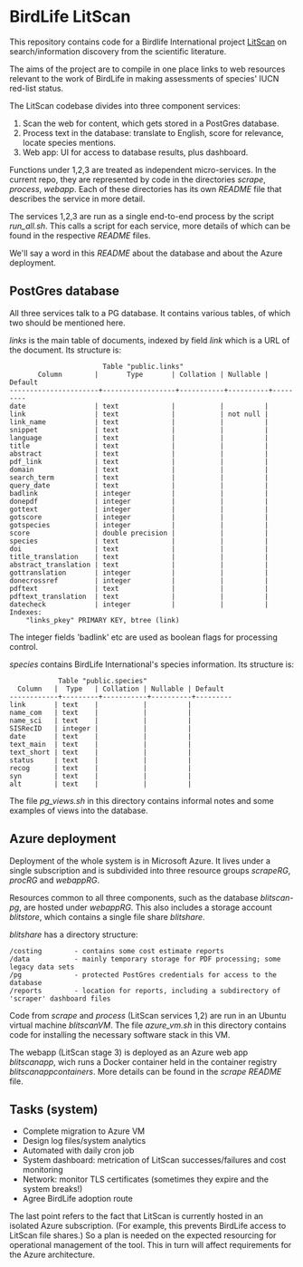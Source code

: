 # BirdLife LitScan

This repository contains code for a Birdlife International project [LitScan](https://litscan.birdlife.org) on search/information discovery from the scientific literature. 

The aims of the project are to compile in one place links to web resources relevant to the work of BirdLife in making assessments of species' IUCN red-list status.

The LitScan codebase divides into three component services:

1. Scan the web for content, which gets stored in a PostGres database.
2. Process text in the database: translate to English, score for relevance, locate species mentions.
3. Web app: UI for access to database results, plus dashboard.

Functions under 1,2,3 are treated as independent micro-services. In the current repo, they are represented by code in the directories _scrape_, _process_, _webapp_. Each of these directories has its own _README_ file that describes the service in more detail.

The services 1,2,3 are run as a single end-to-end process by the script _run\_all.sh_. This calls a script for each service, more details of which can be found in the respective _README_ files.

We'll say a word in this _README_ about the database and about the Azure deployment.

## PostGres database

All three services talk to a PG database. It contains various tables, of which two should be mentioned here.

_links_ is the main table of documents, indexed by field _link_ which is a URL of the document. Its structure is:

                           Table "public.links"
           Column        |       Type       | Collation | Nullable | Default 
    ----------------------+------------------+-----------+----------+---------
    date                 | text             |           |          | 
    link                 | text             |           | not null | 
    link_name            | text             |           |          | 
    snippet              | text             |           |          | 
    language             | text             |           |          | 
    title                | text             |           |          | 
    abstract             | text             |           |          | 
    pdf_link             | text             |           |          | 
    domain               | text             |           |          | 
    search_term          | text             |           |          | 
    query_date           | text             |           |          | 
    badlink              | integer          |           |          | 
    donepdf              | integer          |           |          | 
    gottext              | integer          |           |          | 
    gotscore             | integer          |           |          | 
    gotspecies           | integer          |           |          | 
    score                | double precision |           |          | 
    species              | text             |           |          | 
    doi                  | text             |           |          | 
    title_translation    | text             |           |          | 
    abstract_translation | text             |           |          | 
    gottranslation       | integer          |           |          | 
    donecrossref         | integer          |           |          | 
    pdftext              | text             |           |          | 
    pdftext_translation  | text             |           |          | 
    datecheck            | integer          |           |          | 
    Indexes:
        "links_pkey" PRIMARY KEY, btree (link)

The integer fields 'badlink' etc are used as boolean flags for processing control.

_species_ contains BirdLife International's species information. Its structure is:

                Table "public.species"
      Column   |  Type   | Collation | Nullable | Default 
    ------------+---------+-----------+----------+---------
    link       | text    |           |          | 
    name_com   | text    |           |          | 
    name_sci   | text    |           |          | 
    SISRecID   | integer |           |          | 
    date       | text    |           |          | 
    text_main  | text    |           |          | 
    text_short | text    |           |          | 
    status     | text    |           |          | 
    recog      | text    |           |          | 
    syn        | text    |           |          | 
    alt        | text    |           |          | 

The file _pg\_views.sh_ in this directory contains informal notes and some examples of views into the database.

## Azure deployment

Deployment of the whole system is in Microsoft Azure. It lives under a single subscription and is subdivided into three resource groups _scrapeRG_, _procRG_ and _webappRG_. 

Resources common to all three components, such as the database _blitscan-pg_, are hosted under _webappRG_. This also includes a storage account _blitstore_, which contains a single file share _blitshare_. 

_blitshare_ has a directory structure:

    /costing        - contains some cost estimate reports
    /data           - mainly temporary storage for PDF processing; some legacy data sets
    /pg             - protected PostGres credentials for access to the database
    /reports        - location for reports, including a subdirectory of 'scraper' dashboard files

Code from _scrape_ and _process_ (LitScan services 1,2) are run in an Ubuntu virtual machine _blitscanVM_. The file _azure\_vm.sh_ in this directory contains code for installing the necessary software stack in this VM.

The webapp (LitScan stage 3) is deployed as an Azure web app _blitscanapp_, wich runs a Docker container held in the container registry _blitscanappcontainers_. More details can be found in the _scrape_ _README_ file.

## Tasks (system)

- Complete migration to Azure VM
- Design log files/system analytics
- Automated with daily cron job
- System dashboard: metrication of LitScan successes/failures and cost monitoring
- Network: monitor TLS certificates (sometimes they expire and the system breaks!)
- Agree BirdLife adoption route

The last point refers to the fact that LitScan is currently hosted in an isolated Azure subscription. (For example, this prevents BirdLife access to LitScan file shares.) So a plan is needed on the expected resourcing for operational management of the tool. This in turn will affect requirements for the Azure architecture.
